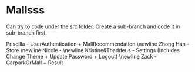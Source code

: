 # Mallsss

Can try to code under the src folder. Create a sub-branch and code it in sub-branch first.

Priscilla - UserAuthentication + MallRecommendation
\newline
Zhong Han - Store
\newline
Nicole - 
\newline
Kristine&Thaddeus - Settings (Includes Change Theme + Update Password + Logout)
\newline
Zack - CarparkOrMall + Result

